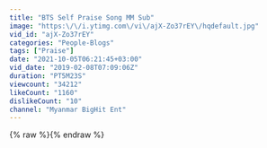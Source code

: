 ```yaml
---
title: "BTS Self Praise Song MM Sub"
image: "https:\/\/i.ytimg.com\/vi\/ajX-Zo37rEY\/hqdefault.jpg"
vid_id: "ajX-Zo37rEY"
categories: "People-Blogs"
tags: ["Praise"]
date: "2021-10-05T06:21:45+03:00"
vid_date: "2019-02-08T07:09:06Z"
duration: "PT5M23S"
viewcount: "34212"
likeCount: "1160"
dislikeCount: "10"
channel: "Myanmar BigHit Ent"
---
```

{% raw %}{% endraw %}
